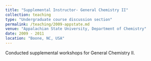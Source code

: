 ```yaml
---
title: "Supplemental Instructor- General Chemistry II"
collection: teaching
type: "Undergraduate course discussion section"
permalink: /teaching/2009-appstate.md
venue: "Appalachian State University, Department of Chemistry"
date: 2009 - 2011
location: "Boone, NC, USA"
---
```


Conducted supplemental workshops for General Chemistry II.
